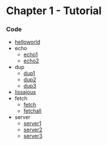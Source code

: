 # Chapter 1 - Tutorial

### Code 
- [helloworld](helloworld)
- echo
  - [echo1](echo1)
  - [echo2](echo2)
- dup
  - [dup1](dup1)
  - [dup2](dup2)
  - [dup3](dup3)
- [lissajous](lissajous)
- fetch
  - [fetch](fetch)
  - [fetchall](fetchall)
- server
  - [server1](server1)
  - [server2](server2)
  - [server3](server3)